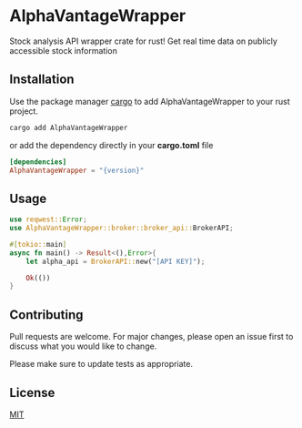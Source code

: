 # AlphaVantageWrapper

Stock analysis API wrapper crate for rust! Get real time data on publicly accessible stock information

## Installation

Use the package manager [cargo](https://crates.io/) to add AlphaVantageWrapper to your rust project.

```bash
cargo add AlphaVantageWrapper
```

or add the dependency directly in your **cargo.toml** file

```toml
[dependencies]
AlphaVantageWrapper = "{version}"
```

## Usage

```rust
use reqwest::Error;
use AlphaVantageWrapper::broker::broker_api::BrokerAPI;

#[tokio::main]
async fn main() -> Result<(),Error>{
    let alpha_api = BrokerAPI::new("[API KEY]");

    Ok(())
}
```

## Contributing

Pull requests are welcome. For major changes, please open an issue first
to discuss what you would like to change.

Please make sure to update tests as appropriate.

## License

[MIT](https://choosealicense.com/licenses/mit/)
